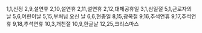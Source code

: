 1,1,신정
2,9,설연휴
2,10,설연휴
2,11,설연휴
2,12,대체공휴일
3,1,삼일절
5,1,근로자의 날
5,6,어린이날
5,15,부처님 오신 날
6,6,현충일
8,15,광복절
9,16,추석연휴
9,17,추석연휴
9,18,추석연휴
10,3,개천절
10,9,한글날
12,25,크리스마스